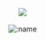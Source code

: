 <p align="center">
    <a href="https://discord.com/users/798244925975691266"> <img align="center" src=https://discord.c99.nl/widget/theme-2/798244925975691266.png/></a>
  <br>
  <br>
  <img src="https://komarev.com/ghpvc/?username=BakariSako" alt=":name" />
  <br>
  <br>
  <a href="https://github.com/Briocheeeee-Corp">
    <img src="https://vilgacx.github.io/88x31/gifs/discordserver.gif" alt='Corp" />
  </a>
  <a href="https://discord.com/users/798244925975691266">
    <img src="https://vilgacx.github.io/88x31/gifs/icon6.gif" alt="Discord" />
  </a>
  <a href="https://discord.gg/prussiapix">
    <img src="https://vilgacx.github.io/88x31/gifs/fingerofgod.gif" alt="Discord" />
  </a>
</p>

TU AS ÉTÉ INVITÉ(E) À REJOINDRE UN SERVEUR
|| Prussia || Pixel ||
44 en ligne
129 membres

Rejoint


Envoyer un message à @Brioche (chleb francuski)


<!---
BakariSako/BakariSako is a ✨ special ✨ repository because its `README.md` (this file) appears on your GitHub profile.
You can click the Preview link to take a look at your changes.
--->
